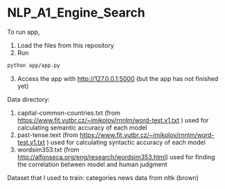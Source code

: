 # NLP_A1_Engine_Search

To run app, 
1. Load the files from this repository
2. Run
```sh
python app/app.py
```
3. Access the app with http://127.0.0.1:5000  (but the app has not finished yet)

Data directory:
1. capital-common-countries.txt (from https://www.fit.vutbr.cz/~imikolov/rnnlm/word-test.v1.txt ) used for calculating semantic accuracy of each model
2. past-tense.text (from https://www.fit.vutbr.cz/~imikolov/rnnlm/word-test.v1.txt ) used for calculating syntactic accuracy of each model
3. wordsim353.txt (from http://alfonseca.org/eng/research/wordsim353.html) used for finding the correlation between model and human judgment

Dataset that I used to train: categories news data from nltk (brown)